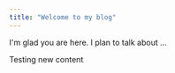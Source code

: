 ```yaml
---
title: "Welcome to my blog"
---
```


I'm glad you are here. I plan to talk about ...

Testing new content
